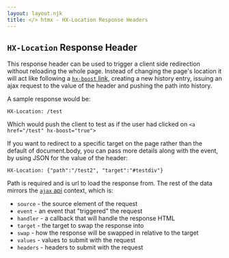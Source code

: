 ```yaml
---
layout: layout.njk
title: </> htmx - HX-Location Response Headers
---
```


## `HX-Location` Response Header


This response header can be used to trigger a client side redirection without reloading the whole page. Instead of changing the page's location it will act like following a [`hx-boost` link](/attributes/hx-boost), creating a new history entry, issuing an ajax request to the value of the header and pushing the path into history.

A sample response would be:

```
HX-Location: /test
```

Which would push the client to test as if the user had clicked on `<a href="/test" hx-boost="true">`


If you want to redirect to a specific target on the page rather than the default of document.body, you can pass more details along with the event, by using JSON for the value of the header:

```
HX-Location: {"path":"/test2", "target":"#testdiv"}
```
Path is required and is url to load the response from. The rest of the data mirrors the [`ajax` api](/api#ajax) context, which is:

* `source` - the source element of the request
* `event` - an event that "triggered" the request
* `handler` - a callback that will handle the response HTML
* `target` - the target to swap the response into
* `swap` - how the response will be swapped in relative to the target
* `values` - values to submit with the request
* `headers` - headers to submit with the request
